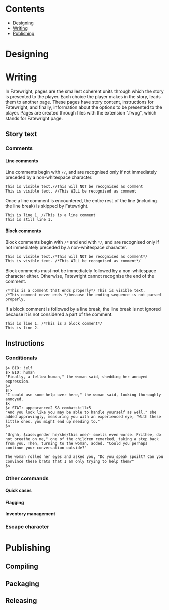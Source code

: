 # Contents

- [Designing](#designing)
- [Writing](#writing)
- [Publishing](#publishing)

# Designing

# Writing

In Fatewright, pages are the smallest coherent units through which the story is presented to the player. Each choice the player makes in the story, leads them to another page. These pages have story content, instructions for Fatewright, and finally, information about the options to be presented to the player. Pages are created through files with the extension ".fwpg", which stands for Fatewright page.

## Story text

### Comments

#### Line comments

Line comments begin with `//`, and are recognised only if not immediately preceded by a non-whitespace character.

```fatewright
This is visible text.//This will NOT be recognised as comment
This is visible text. //This WILL be recognised as comment
```

Once a line comment is encountered, the entire rest of the line (including the line break) is skipped by Fatewright.

```fatewright
This is line 1. //This is a line comment
This is still line 1.
```

#### Block comments

Block comments begin with `/*` and end with `*/`, and are recognised only if not immediately preceded by a non-whitespace character.

```fatewright
This is visible text./*This will NOT be recognised as comment*/
This is visible text. /*This WILL be recognised as comment*/
```

Block comments must not be immediately followed by a non-whitespace character either. Otherwise, Fatewright cannot recognise the end of the comment.

```fatewright
/*This is a comment that ends properly*/ This is visible text.
/*This comment never ends */because the ending sequence is not parsed properly.
```

If a block comment is followed by a line break, the line break is not ignored because it is not considered a part of the comment.

```fatewright
This is line 1. /*This is a block comment*/
This is line 2.
```

## Instructions

### Conditionals

```fatewright
$> BIO: !elf
$> BIO: human
"Finally, a fellow human," the woman said, shedding her annoyed expression.
$<
$!>
"I could use some help over here," the woman said, looking thoroughly annoyed.
$<
$> STAT: appearance>2 && combatskill>5
"And you look like you may be able to handle yourself as well," she added approvingly, measuring you with an experienced eye, "With these little ones, you might end up needing to."
$<

"Urghh, $case:gender he/she/this one/- smells even worse. Prithee, do not breathe on me," one of the children remarked, taking a step back from you. Then, turning to the woman, added, "Could you perhaps continue your conversation outside?"

The woman rolled her eyes and asked you, "Do you speak spoilt? Can you convince these brats that I am only trying to help them?"
$<
```

### Other commands

#### Quick cases

#### Flagging

#### Inventory management

### Escape character

# Publishing

## Compiling

## Packaging

## Releasing
